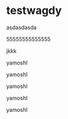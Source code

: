 # testwagdy

asdasdasda



55555555555555


jkkk

yamoshl




yamoshl




yamoshl

yamoshl

yamoshl

